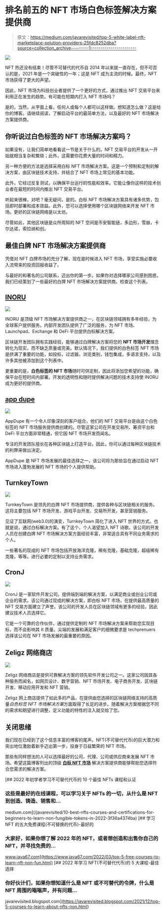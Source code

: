 # 排名前五的 NFT 市场白色标签解决方案提供商

> 原文：<https://medium.com/javarevisited/top-5-white-label-nft-marketplace-solution-providers-25fdc8252dba?source=collection_archive---------1----------------------->

![](img/97f3eef2ae2d0865aa8663cc84407b03.png)

NFT 热还没有结束！尽管不可替代的代币自 2014 年以来就一直存在，但不可否认的是，2021 年是一个突破性的一年；这是 NFT 成为主流的时候。最终，NFT 市场获得了更大的声望。

因此，NFT 市场为科技创业者提供了一个更好的方式，通过推出 NFT 交易平台来利用正在发生的趋势。有可能在短期内打入 NFT 市场吗？

是的，当然，从字面上看，任何人或每个人都可以这样做。想知道怎么做？这是给你的博客。请继续阅读，了解启动平台的最简单方法，以及最好的 NFT 市场解决方案提供商。

## **你听说过白色标签的 NFT 市场解决方案吗？**

如果没有，让我们简单地看看这一节是关于什么的。NFT 交易平台的开发从一开始就相当复杂和繁琐；此外，这需要你花费大量的时间和精力。

另一种方便的方法是选择采用白标 NFT 市场解决方案。这是一个预制和定制的解决方案，由区块链技术支持，并结合了 NFT 市场上常见的基本功能。

此外，它经过反复测试，以确保平台运行的性能和效率。它能让像你这样的技术创业者在最短的时间内推出 NFT 交易平台。

听起来很棒，对吧？毫无疑问，是的。白标 NFT 市场解决方案具有诸多优势，包括即时部署和成本效益。此外，您可以选择使用哪个区块链网络来开发 NFT 市场。更好的区块链网络是以太坊。

尽管如此，其他区块链是众所周知的 NFT 空间是币安智能链，多边形，雪崩，卡尔达诺，索拉纳和创。

## **最佳白牌 NFT 市场解决方案提供商**

凭借对 NFT 白牌市场的充分了解，现在是时候进入 NFT 市场，享受实施必要收入流带来的投资回报收益了。

与最好的和著名的公司联系，迈出你的第一步。如果你对选择哪家公司感到困惑，我们已经策划了一些最好的白牌 NFT 市场解决方案提供商。检查这个列表。

## [INORU](https://www.inoru.com/white-label-nft-marketplace)

[![](img/98e60cb2022deabc89d8ba6e0c48f433.png)](https://savingsfunda.blogspot.com/2022/05/top-10-online-courses-to-learn-nfts-non-fun.html)

INORU 是顶级 NFT 市场解决方案提供商之一，在区块链领域拥有多年经验，为全球客户提供服务。内部开发团队提供了广泛的服务，为 NFT 市场、Launchpad、Exchange 和 DeFi 平台提供白标解决方案。

区块链开发团队拥有实践经验，能够通过白牌解决方案将您的 **NFT 市场开发**理念转化为现实，而不缺乏质量或完美。默认情况下，我们提供的白色标签 NFT 市场是挤满了重要的功能，如投标，过滤器，浏览类别，钱包集成，多语言支持，以及许多其他被添加到这个列表中。

更重要的是，**白色标签的 NFT 市场**随时可供定制，因此将添加您希望的功能，确保平台在短时间内部署。开发的透明性和随时提供解决问题的技术支持使 INORU 成为更好的提供商。

## [app dupe](https://www.appdupe.com/whitelabel-nft-marketplace)

[![](img/3e8ec23716bad00d0ca23974da3416ef.png)](https://www.courserevisited.com/2022/02/10-best-courses-to-learn-nft-in-2022.html)

AppDupe 有一个令人印象深刻的客户组合，他们的 NFT 交易平台是由这个白色标签的 NFT 市场服务提供商创建的。尽管这家公司在开发交易所、筹资平台和 DeFi 平台方面非常精通，但它因 NFT 市场开发而闻名。

专注的开发团队擅长在各种区块链上打造平台。因此，你可以通过每种区块链技术的利弊来做出决定。

AppDupe 是 NFT 市场发展的最佳选择之一，该公司将为那些旨在通过启动 NFT 市场进入蓬勃发展的 NFT 市场的个人提供帮助。

## **TurnkeyTown**

[![](img/2420f210307fb6716da8d952f7f3e194.png)](https://www.courserevisited.com/2022/03/top-10-courses-to-learn-trade.html)

TurnkeyTown 是领先的白牌 NFT 市场提供商，提供各种与区块链相关的服务。这将主要包括 NFT 市场开发、游戏平台开发、交易所开发，甚至营销服务。

见证了互联网(web3.0)的演变，TurnkeyTown 简化了进入 NFT 世界的方式。也就是说，通过白标解决方案。有了这个，个人渴望加入 NFT 诗歌。该公司的开发人员在创建白牌 NFT 市场解决方案方面经验丰富，非常适合具有不同业务需求的个人。

一些著名的现成的 NFT 市场包括开放海洋克隆，稀有克隆，基础克隆，超级稀有克隆，等等。进行必要的定制以支持业务需求。

## **CronJ**

![](img/4052993ceaecb7f76327ebcb833b0851.png)

CronJ 是一家软件开发公司，提供端到端的解决方案，以满足商业或创业公司或企业的需求。该公司通过现成的解决方案，即白标 NFT 市场，在提供最高质量的 NFT 交易方面建立了声誉。该公司的开发人员在区块链领域有更多的经验，因此建议技术人员选择它。

它是一个可靠的合作伙伴，通过提供定制的 NFT 市场解决方案来帮助您实现目标，而不会影响其 It 质量。尖端的发展和满足客户的细微要求是 techprenuers 选择该公司在 NFT 市场发展的最重要的原因。

## **Zeligz 网络商店**

[![](img/a6b7333985d78aef57fbb63952a11014.png)](https://javarevisited.blogspot.com/2022/01/5-best-courses-to-learn-cryptocurrency.html)

Zeligz 网络商店是提供可靠解决方案的领先软件开发公司之一。这家公司因其各种服务而闻名，如网页设计、数字营销、NFT 市场开发、电子商务开发、区块链开发、移动应用开发和 NFT 营销。

Zeligz 网上商店提供了如此多的产品，在提供由您选择的区块链网络支持的高质量*白色标签 NFT 市场解决方案*方面取得了长足的进步。随着解决方案根据您不同的需求和期望进行调整，定义功能的特性的注入就交给了您。

## **关闭思绪**

我们现在已经到了这个信息丰富的博客的尾声。NFT(不可替代代币)的巨大潜力和突出地位激励着新手迈出第一步，投身于日益繁荣的 NFT 市场。

那些有同样想法的人可以选择最好的公司、代理、公司或供应商来发展 NFT 市场。希望这篇博客列出的顶级 [**白标 NFT 市场**](https://www.inoru.com/white-label-nft-marketplace) 解决方案提供商能够帮助您选择符合您需求的解决方案。

[](/javarevisited/10-best-nfts-courses-and-certifications-for-beginners-to-learn-non-fungible-tokens-in-2022-3f36a4374ba) [## 2022 年初学者学习不可替代代币的 10 个最佳 NFTs 课程和认证

### 这些是最好的在线课程，可以学习关于 NFTs 的一切，从什么是 NFT 到创造、铸造、销售和…

medium.com](/javarevisited/10-best-nfts-courses-and-certifications-for-beginners-to-learn-non-fungible-tokens-in-2022-3f36a4374ba) [](https://www.java67.com/2022/03/top-5-free-courses-to-learn-nft-non-fun.html) [## 学习 NFT 的五大免费课程(不可替换的代币)-最好的

### 大家好，如果你想了解 2022 年的 NFT，或者想创造和出售你自己的 NFT，并寻找免费的…

www.java67.com](https://www.java67.com/2022/03/top-5-free-courses-to-learn-nft-non-fun.html) [](https://javarevisited.blogspot.com/2021/12/top-5-courses-to-learn-about-nfts-non.html) [## 2022 年学习 NFT(不可替代代币)的 5 大课程-最佳选择

### 你好伙计们，如果你想知道什么是 NFT 或不可替代的令牌，什么是 NFT 周围的嗡嗡声，并有问题…

javarevisited.blogspot.com](https://javarevisited.blogspot.com/2021/12/top-5-courses-to-learn-about-nfts-non.html)